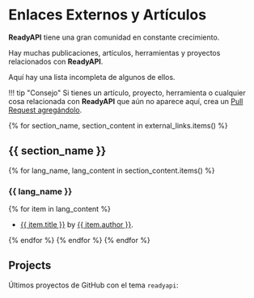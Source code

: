 # Enlaces Externos y Artículos

**ReadyAPI** tiene una gran comunidad en constante crecimiento.

Hay muchas publicaciones, artículos, herramientas y proyectos relacionados con **ReadyAPI**.

Aquí hay una lista incompleta de algunos de ellos.

!!! tip "Consejo"
    Si tienes un artículo, proyecto, herramienta o cualquier cosa relacionada con **ReadyAPI** que aún no aparece aquí, crea un <a href="https://github.com/khulnasoft/readyapi/edit/master/docs/en/data/external_links.yml" class="external-link" target="_blank">Pull Request agregándolo</a>.

{% for section_name, section_content in external_links.items() %}

## {{ section_name }}

{% for lang_name, lang_content in section_content.items() %}

### {{ lang_name }}

{% for item in lang_content %}

* <a href="{{ item.link }}" class="external-link" target="_blank">{{ item.title }}</a> by <a href="{{ item.author_link }}" class="external-link" target="_blank">{{ item.author }}</a>.

{% endfor %}
{% endfor %}
{% endfor %}

## Projects

Últimos proyectos de GitHub con el tema `readyapi`:

<div class="github-topic-projects">
</div>
